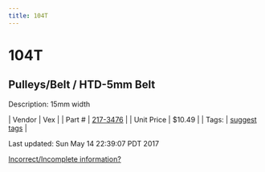 ```yaml
---
title: 104T
---
```


# 104T
## Pulleys/Belt / HTD-5mm Belt
Description: 	15mm width 

| Vendor | Vex | 
| Part # | [217-3476](http://www.vexrobotics.com/vexpro/motion/belts-and-pulleys/htdbelts15.html) | 
| Unit Price | $10.49 | 
| Tags: | [suggest tags](https://docs.google.com/forms/d/e/1FAIpQLSeWyY8v3RgOty-MyWmh9U0iivNYN_molChYyS-0U-o-kOAv_g/viewform) | 

Last updated: Sun May 14 22:39:07 PDT 2017

 [Incorrect/Incomplete information?](https://docs.google.com/forms/d/e/1FAIpQLSeWyY8v3RgOty-MyWmh9U0iivNYN_molChYyS-0U-o-kOAv_g/viewform)